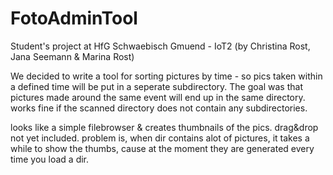 # FotoAdminTool

Student's project at HfG Schwaebisch Gmuend - IoT2 
(by Christina Rost, Jana Seemann & Marina Rost) 

We decided to write a tool for sorting pictures by time - so pics taken within a defined time will be put in a seperate subdirectory.
The goal was that pictures made around the same event will end up in the same directory. 
works fine if the scanned directory does not contain any subdirectories. 

looks like a simple filebrowser & creates thumbnails of the pics. drag&drop not yet included. 
problem is, when dir contains alot of pictures, it takes a while to show the thumbs, cause at the moment they are generated every time you load a dir. 


